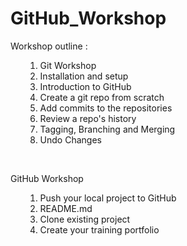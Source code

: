 # GitHub_Workshop
Workshop outline :
<ul>
  <ol>
    <li>Git Workshop</li>
    <li>Installation and setup</li>
    <li>Introduction to GitHub</li>
    <li>Create a git repo from scratch</li>
    <li>Add commits to the repositories</li>
    <li>Review a repo's history</li>
    <li>Tagging, Branching and Merging</li>
    <li>Undo Changes</li>
    </ol></ul><br>

GitHub Workshop
<ul>
<ol>
    <li>Push your local project to GitHub</li>
    <li>README.md</li>
    <li>Clone existing project</li>
    <li>Create your training portfolio</li>
</ol>
</ul>

